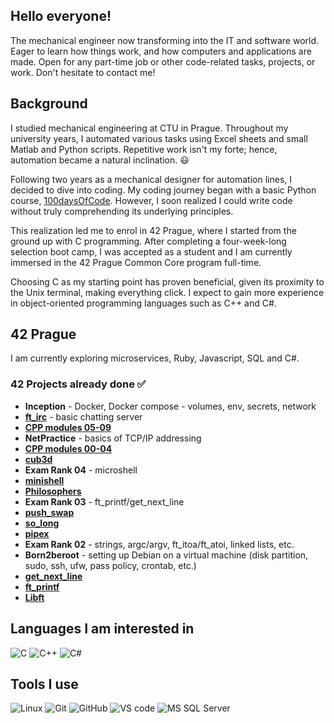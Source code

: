 ## Hello everyone!

The mechanical engineer now transforming into the IT and software world. Eager to learn how things work, and how computers and applications are made. Open for any part-time job or other code-related tasks, projects, or work. Don't hesitate to contact me!

## Background
I studied mechanical engineering at CTU in Prague. Throughout my university years, I automated various tasks using Excel sheets and small Matlab and Python scripts. Repetitive work isn't my forte; hence, automation became a natural inclination. 😃

Following two years as a mechanical designer for automation lines, I decided to dive into coding. My coding journey began with a basic Python course, [100daysOfCode](https://www.udemy.com/course/100-days-of-code/). However, I soon realized I could write code without truly comprehending its underlying principles.

This realization led me to enrol in 42 Prague, where I started from the ground up with C programming. After completing a four-week-long selection boot camp, I was accepted as a student and I am currently immersed in the 42 Prague Common Core program full-time.

Choosing C as my starting point has proven beneficial, given its proximity to the Unix terminal, making everything click. I expect to gain more experience in object-oriented programming languages such as C++ and C#.

## 42 Prague
I am currently exploring microservices, Ruby, Javascript, SQL and C#.

### 42 Projects already done ✅
* **Inception** - Docker, Docker compose - volumes, env, secrets, network
* **[ft_irc](https://github.com/orezek/IRCserver)** - basic chatting server
* **[CPP modules 05-09](https://github.com/m-bartos/42_CPP00-09)**
* **NetPractice** - basics of TCP/IP addressing
* **[CPP modules 00-04](https://github.com/m-bartos/42_CPP00-09)**
* **[cub3d](https://github.com/m-bartos/42_cub3d)**
* **Exam Rank 04** - microshell
* **[minishell](https://github.com/m-bartos/42_minishell)**
* **[Philosophers](https://github.com/m-bartos/42_philosophers)**
* **Exam Rank 03** - ft_printf/get_next_line
* **[push_swap](https://github.com/m-bartos/42_push_swap)**
* **[so_long](https://github.com/m-bartos/42_so_long)**
* **[pipex](https://github.com/m-bartos/42_pipex)**
* **Exam Rank 02** - strings, argc/argv, ft_itoa/ft_atoi, linked lists, etc.
* **Born2beroot** - setting up Debian on a virtual machine (disk partition, sudo, ssh, ufw, pass policy, crontab, etc.)
* **[get_next_line](https://github.com/m-bartos/42_get_next_line)**
* **[ft_printf](https://github.com/m-bartos/42_ft_printf)**
* **[Libft](https://github.com/m-bartos/42_libft)**


## Languages I am interested in
![C](https://img.shields.io/badge/C-00599C?style=for-the-badge&logo=c&logoColor=white)
![C++](https://img.shields.io/badge/c++-%2300599C.svg?style=for-the-badge&logo=c%2B%2B&logoColor=white)
![C#](https://img.shields.io/badge/C%23-239120?style=for-the-badge&logo=csharp&logoColor=white)

## Tools I use
![Linux](https://img.shields.io/badge/Linux-FCC624?style=for-the-badge&logo=linux&logoColor=black)
![Git](https://img.shields.io/badge/GIT-E44C30?style=for-the-badge&logo=git&logoColor=white)
![GitHub](https://img.shields.io/badge/GitHub-100000?style=for-the-badge&logo=github&logoColor=white)
![VS code](https://img.shields.io/badge/VSCode-0078D4?style=for-the-badge&logo=visual%20studio%20code&logoColor=white)
![MS SQL Server](https://img.shields.io/badge/Microsoft%20SQL%20Server-CC2927?style=for-the-badge&logo=microsoft%20sql%20server&logoColor=white)
